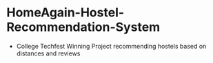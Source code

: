 # HomeAgain-Hostel-Recommendation-System
- College Techfest Winning Project recommending hostels based on distances and reviews 
